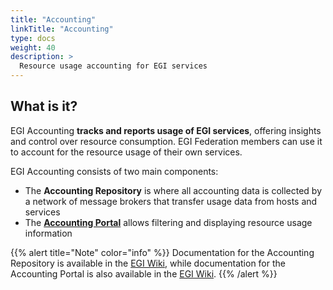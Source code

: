 ```yaml
---
title: "Accounting"
linkTitle: "Accounting"
type: docs
weight: 40
description: >
  Resource usage accounting for EGI services
---
```


## What is it?

EGI Accounting **tracks and reports usage of EGI services**, offering
insights and control over resource consumption. EGI Federation members can use
it to account for the resource usage of their own services.

EGI Accounting consists of two main components:

- The **Accounting Repository** is where all accounting data is collected by a
  network of message brokers that transfer usage data from hosts and services
- The **[Accounting Portal](https://accounting.egi.eu)** allows filtering
  and displaying resource usage information

{{% alert title="Note" color="info" %}} Documentation for the Accounting
Repository is available in the
[EGI Wiki](https://wiki.egi.eu/wiki/Accounting_Repository), while documentation
for the Accounting Portal is also available in the
[EGI Wiki](https://wiki.egi.eu/wiki/Accounting_Portal).
{{% /alert %}}
